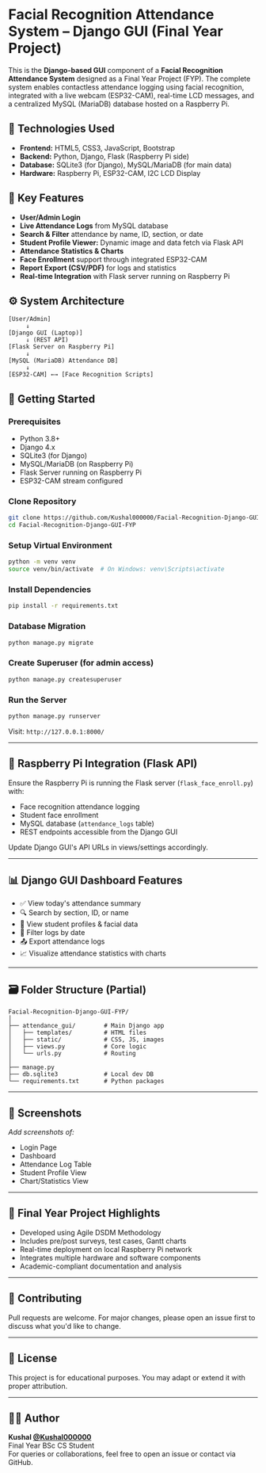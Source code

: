 # Facial Recognition Attendance System – Django GUI (Final Year Project)

This is the **Django-based GUI** component of a **Facial Recognition Attendance System** designed as a Final Year Project (FYP). The complete system enables contactless attendance logging using facial recognition, integrated with a live webcam (ESP32-CAM), real-time LCD messages, and a centralized MySQL (MariaDB) database hosted on a Raspberry Pi.

## 🔧 Technologies Used

- **Frontend:** HTML5, CSS3, JavaScript, Bootstrap
- **Backend:** Python, Django, Flask (Raspberry Pi side)
- **Database:** SQLite3 (for Django), MySQL/MariaDB (for main data)
- **Hardware:** Raspberry Pi, ESP32-CAM, I2C LCD Display

## 🎯 Key Features

- **User/Admin Login**
- **Live Attendance Logs** from MySQL database
- **Search & Filter** attendance by name, ID, section, or date
- **Student Profile Viewer:** Dynamic image and data fetch via Flask API
- **Attendance Statistics & Charts**
- **Face Enrollment** support through integrated ESP32-CAM
- **Report Export (CSV/PDF)** for logs and statistics
- **Real-time Integration** with Flask server running on Raspberry Pi

## ⚙️ System Architecture

```
[User/Admin]
     ↓
[Django GUI (Laptop)]
     ↓ (REST API)
[Flask Server on Raspberry Pi]
     ↓
[MySQL (MariaDB) Attendance DB]
     ↓
[ESP32-CAM] ←→ [Face Recognition Scripts]
```

## 🚀 Getting Started

### Prerequisites

- Python 3.8+
- Django 4.x
- SQLite3 (for Django)
- MySQL/MariaDB (on Raspberry Pi)
- Flask Server running on Raspberry Pi
- ESP32-CAM stream configured

### Clone Repository

```bash
git clone https://github.com/Kushal000000/Facial-Recognition-Django-GUI-FYP.git
cd Facial-Recognition-Django-GUI-FYP
```

### Setup Virtual Environment

```bash
python -m venv venv
source venv/bin/activate  # On Windows: venv\Scripts\activate
```

### Install Dependencies

```bash
pip install -r requirements.txt
```

### Database Migration

```bash
python manage.py migrate
```

### Create Superuser (for admin access)

```bash
python manage.py createsuperuser
```

### Run the Server

```bash
python manage.py runserver
```

Visit: `http://127.0.0.1:8000/`

---

## 🔌 Raspberry Pi Integration (Flask API)

Ensure the Raspberry Pi is running the Flask server (`flask_face_enroll.py`) with:
- Face recognition attendance logging
- Student face enrollment
- MySQL database (`attendance_logs` table)
- REST endpoints accessible from the Django GUI

Update Django GUI's API URLs in views/settings accordingly.

---

## 📊 Django GUI Dashboard Features

- ✅ View today's attendance summary
- 🔍 Search by section, ID, or name
- 🧑 View student profiles & facial data
- 📅 Filter logs by date
- 📤 Export attendance logs
- 📈 Visualize attendance statistics with charts

---

## 🗃️ Folder Structure (Partial)

```
Facial-Recognition-Django-GUI-FYP/
│
├── attendance_gui/        # Main Django app
│   ├── templates/         # HTML files
│   ├── static/            # CSS, JS, images
│   ├── views.py           # Core logic
│   └── urls.py            # Routing
│
├── manage.py
├── db.sqlite3             # Local dev DB
└── requirements.txt       # Python packages
```

---

## 📸 Screenshots

*Add screenshots of:*
- Login Page
- Dashboard
- Attendance Log Table
- Student Profile View
- Chart/Statistics View

---

## 📝 Final Year Project Highlights

- Developed using Agile DSDM Methodology
- Includes pre/post surveys, test cases, Gantt charts
- Real-time deployment on local Raspberry Pi network
- Integrates multiple hardware and software components
- Academic-compliant documentation and analysis

---

## 🤝 Contributing

Pull requests are welcome. For major changes, please open an issue first to discuss what you'd like to change.

---

## 📄 License

This project is for educational purposes. You may adapt or extend it with proper attribution.

---

## 🙋‍♂️ Author

**Kushal [@Kushal000000](https://github.com/Kushal000000)**  
Final Year BSc CS Student  
For queries or collaborations, feel free to open an issue or contact via GitHub.